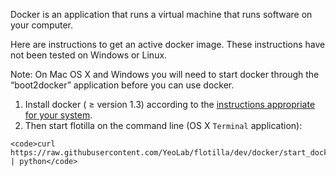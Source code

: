 Docker is an application that runs a virtual machine that runs software on your computer.

Here are instructions to get an active docker image. These instructions have not been tested on Windows or Linux.

Note: On Mac OS X and Windows you will need to start docker through the “boot2docker” application before you can use docker.

  1. Install docker ( ≥ version 1.3) according to the [instructions appropriate for your system](https://docs.docker.com/installation/#installation).<br>
  2. Then start flotilla on the command line (OS X `Terminal` application):
  

    <code>curl https://raw.githubusercontent.com/YeoLab/flotilla/dev/docker/start_docker.py | python</code>


